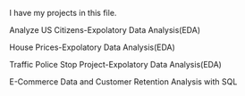 I have my projects in this file.

Analyze US Citizens-Expolatory Data Analysis(EDA)

House Prices-Expolatory Data Analysis(EDA)

Traffic Police Stop Project-Expolatory Data Analysis(EDA)

E-Commerce Data and Customer Retention Analysis with SQL